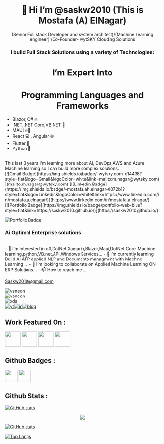 <div align="center">
   <h1>👋 Hi I’m @saskw2010 (This is Mostafa (A) ElNagar) </h1>   
(Senior Full stack Developer and system architect)/(Machine Learning engineer) /Co-Founder- wytSKY Clouding Solutions
<h3> I build Full Stack Solutions using a variety of Technologies: </h3>
</div>
<div align="center">
<h1> I’m Expert Into  </h1>
</div>
<div align="center">
<h1> Programming Languages and Frameworks  </h1>
</div>

 * Blazor, C# 🔥
 * .NET,.NET Core,VB.NET 💜
 * MAUI 🔥🤖
 * React 💻 , Angular 🌐
 * Flutter 📱
 * Python 🐍
<br/>
This last 3 years I'm learning more about Ai, DevOps,AWS and Azure  Machine learning so I can build more complex solutions.
<br/>
[![Gmail Badge](https://img.shields.io/badge/-wytsky.com-c14438?style=flat&logo=Gmail&logoColor=white&link=mailto:m.nagar@wytsky.com)](mailto:m.nagar@wytsky.com) 
[![Linkedin Badge](https://img.shields.io/badge/-mostafa.ah.elnagar-0072b1?style=flat&logo=Linkedin&logoColor=white&link=https://www.linkedin.com/in/mostafa.a.elnagar/)](https://www.linkedin.com/in/mostafa.a.elnagar/)
<br/>
[![Portfolio Badge](https://img.shields.io/badge/portfolio-web-blue?style=flat&link=https://saskw2010.github.io/)](https://saskw2010.github.io/)

[![Portfolio Badge](https://img.shields.io/badge/portfolio-web-blue?style=flat&link=https://wytsky.com/)](https://wytsky.com/)
<br/>
<div><h3> Ai Optimal Enterprise solutions </h3></div>
<br/>
- 👀 I’m interested in c#,DotNet,Xamarin,Blazor,Maui,DotNet Core ,Machine learning,python,VB.net,API,Windows Services...
- 🌱 I’m currently learning Build Ai APP applied NLP and Documents managment with Machine Learning ...
- 💞️ I’m looking to collaborate on Applied Machine Learning ON ERP Solutions...
- 📫 How to reach me ...

Saskw2010@gmail.com

<!---
saskw2010/saskw2010 is a ✨ special ✨ repository because its `README.md` (this file) appears on your GitHub profile.
You can click the Preview link to take a look at your changes.
--->



![vsneon](https://skyaierp.com/cover.png)\
![vsneon](https://github.com/acervenky/acervenky/blob/master/assets/vsneon1.gif)\
![xda](https://github.com/acervenky/acervenky/blob/master/assets/xda1.gif)\
[![yt](https://github.com/acervenky/acervenky/blob/master/assets/yt.gif)](https://www.youtube.com/acervenky)[![in](https://github.com/acervenky/acervenky/blob/master/assets/in.gif)](https://www.linkedin.com/in/venkateshsurve/)[![blog](https://github.com/acervenky/acervenky/blob/master/assets/blog1.gif)](https://www.keytechvk.com/)



## Work Featured On :
<a href="https://www.xda-developers.com/customize-aod-color-miui-11-trinity-substratum-theme/"><img src="https://raw.githubusercontent.com/acervenky/acervenky/master/assets/xda%20(2).png" width="50" height="50"></a> <a href="https://beebom.com/download-motorola-razr-retro-app-live-wallpapers-here/"><img src="https://raw.githubusercontent.com/acervenky/acervenky/master/assets/bb.png" width="50" height="50"></a> <a href="https://www.bgr.in/news/oneplus-6-mod-turns-the-earpiece-into-second-stereo-speaker-657336/" target="_blank"><img src="https://raw.githubusercontent.com/acervenky/acervenky/master/assets/bgr.png" width="50" height="50"></a> <a href="https://www.firstpost.com/tech/news-analysis/oneplus-6-mod-may-convert-the-earpiece-speaker-into-an-external-stereo-speaker-4714621.html" target="_blank"><img src="https://raw.githubusercontent.com/acervenky/acervenky/master/assets/fp.png" width="50" height="50"></a> 

## Github Badges :
<a href="https://docs.github.com/en/developers" target="_blank"><img src="https://raw.githubusercontent.com/acervenky/acervenky/master/assets/devbadge.gif" width="40" height="40"></a>  <a href="https://archiveprogram.github.com/" target="_blank"><img src="https://raw.githubusercontent.com/acervenky/acervenky/master/assets/acbadge.gif" width="40" height="40"></a> 


## Github Stats :
[![GitHub stats](https://github-readme-stats.vercel.app/api?username=saskw2010&show_icons=true)](https://github.com/saskw2010/github-readme-stats)

<p href="https://github.com/saskw2010/github-profile-views-counter" align="center"><img src="https://gpvc.arturio.dev/saskw2010"></p>



[![GitHub stats](https://github-readme-stats.vercel.app/api?username=saskw2010&show_icons=true)](https://github.com/saskw2010/github-readme-stats)

[![Top Langs](https://github-readme-stats.vercel.app/api/top-langs/?username=saskw2010)](https://github.com/saskw2010/github-readme-stats)
